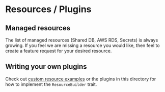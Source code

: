 # Resources / Plugins

## Managed resources

The list of managed resources (Shared DB, AWS RDS, Secrets) is always growing.
If you feel we are missing a resource you would like, then feel to create a feature request for your desired resource.

## Writing your own plugins

Check out [custom resource examples](https://github.com/cyndra-hq/cyndra-examples/tree/main/custom-resource) or the plugins in this directory for how to implement the `ResourceBuilder` trait.
